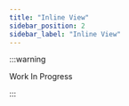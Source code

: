 ```yaml
---
title: "Inline View"
sidebar_position: 2
sidebar_label: "Inline View"
---
```


:::warning

Work In Progress

:::